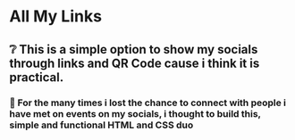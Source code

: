# All My Links

## :grey_question: This is a simple option to show my socials through links and QR Code cause i think it is practical.

### :thought_balloon: For the many times i lost the chance to connect with people i have met on events on my socials, i thought to build this, simple and functional HTML and CSS duo


